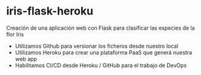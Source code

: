 # iris-flask-heroku

Creación de una aplicación web con Flask para clasificar las especies de la flor Iris

- Utilizamos Github para versionar los ficheros desde nuestro local
- Utilizamos Heroku para crear una plataforma PaaS que generá nuestra web app
- Habilitamos CI/CD desde Heroku / GitHub para el trabajo de DevOps
 
